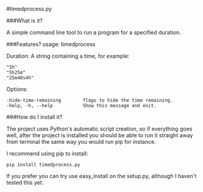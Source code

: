 #timedprocess.py

###What is it?

A simple command line tool to run a program for a specified duration. 

###Features?
usage: timedprocess <options> <duration> <path>

Duration:
A string containing a time, for example:
```
"5h"
"5h25m"
"25m40s4h"
```

Options:
```
-hide-time-remaining		flags to hide the time remaining.
-help, -h, --help 			Show this message and exit.
```

###How do I install it?

The project uses Python's automatic script creation, so if everything goes well, after the project is installed you should be able to run it straight away from terminal the same way you would run pip for instance.

I recommend using pip to install:
```
pip install timedprocess.py
```

If you prefer you can try use easy_install on the setup.py, although I haven't tested this yet.